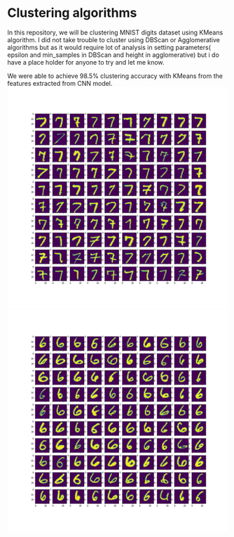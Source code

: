 # Clustering algorithms

In this repository, we will be clustering MNIST digits dataset using KMeans algorithm. I did not take trouble to cluster using DBScan or Agglomerative algorithms but as it would require lot of analysis in setting parameters( epsilon and min_samples in DBScan and height in agglomerative) but i do have a place holder for anyone to try and let me know.

We were able to achieve 98.5% clustering accuracy with KMeans from the features extracted from CNN model.
![Cluster having images of digit 7](Clustering/MNIST/SimpleNet/output/kmeans/kmeans_cluster0.png)  ![Cluster having images of digit 6](Clustering/MNIST/SimpleNet/output/kmeans/kmeans_cluster1.png)
